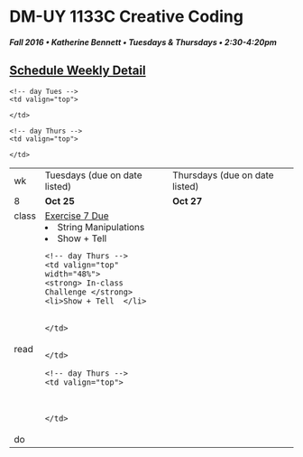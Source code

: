 # DM-UY 1133C Creative Coding
##### Fall 2016 • Katherine Bennett • Tuesdays & Thursdays • 2:30-4:20pm 

## [Schedule Weekly Detail](dm1133-C_Calendar.md) 

<table>
<tr>
<td>wk</td>
<td>Tuesdays (due on date listed)</td>
<td>Thursdays (due on date listed)</td>
</tr>

<!-- dates -->
<tr>
  <td valign="top">8</td>
  <td valign="top" width="48%"><strong>Oct 25</strong></td>
  <td valign="top" width="48%"><strong>Oct 27</strong></td>
</tr>

<!-- class -->
<tr>
	<td valign="top">class</td>
	<!-- day Tues -->
	<td valign="top" width="48%">
	<a href = > Exercise 7 Due </a> <br>
		<li> String Manipulations</li>
		 </a> 
		<li>Show + Tell  </li>
		</strong
	</td>
	

	<!-- day Thurs -->
	<td valign="top" width="48%">
	<strong> In-class Challenge </strong>
	<li>Show + Tell  </li>
		
		
	</td>

<!-- homework -->
<tr>
  <td valign="top">read</td>
  	<!-- day Tues -->
  	<td valign="top"> 
		
		
			

	</td>

  	<!-- day Thurs -->
  	<td valign="top"> 
  
		
	
  	</td>
 </tr>


 <!-- do -->
<tr>
  <td valign="top">do</td>

	<!-- day Tues -->
 	<td valign="top"> 
 		
 	</td>

  	<!-- day Thurs -->
  	<td valign="top">
		
  	</td>
  	
</tr>
</table>
